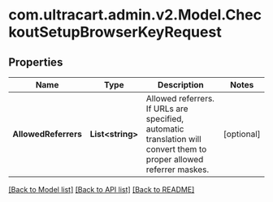 
# com.ultracart.admin.v2.Model.CheckoutSetupBrowserKeyRequest

## Properties

Name | Type | Description | Notes
------------ | ------------- | ------------- | -------------
**AllowedReferrers** | **List&lt;string&gt;** | Allowed referrers.  If URLs are specified, automatic translation will convert them to proper allowed referrer maskes. | [optional] 

[[Back to Model list]](../README.md#documentation-for-models)
[[Back to API list]](../README.md#documentation-for-api-endpoints)
[[Back to README]](../README.md)

